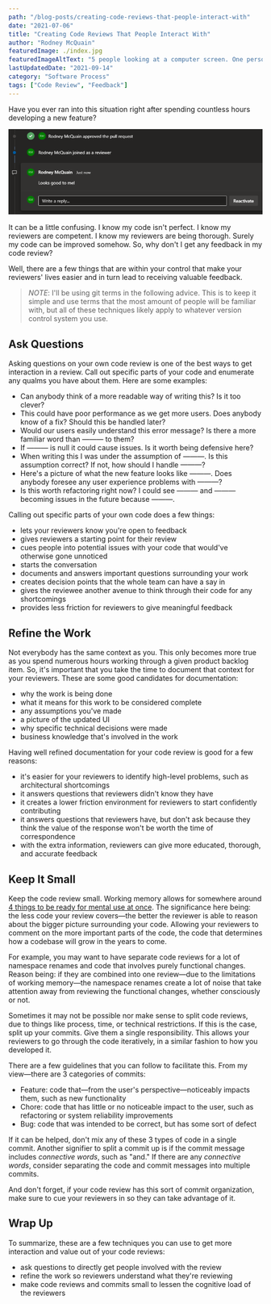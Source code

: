 ```yaml
---
path: "/blog-posts/creating-code-reviews-that-people-interact-with"
date: "2021-07-06"
title: "Creating Code Reviews That People Interact With"
author: "Rodney McQuain"
featuredImage: ./index.jpg
featuredImageAltText: "5 people looking at a computer screen. One person operating the computer with a mouse and keyboard. Another person pointing at a specific part of the screen. A different person taking notes. The remaining 2 people spectating behind the other 3 people."
lastUpdatedDate: "2021-09-14"
category: "Software Process"
tags: ["Code Review", "Feedback"]
---
```


Have you ever ran into this situation right after spending countless hours developing a new feature?

![An Azure DevOps pull request with 1 comment that says "Looks good to me!" with an approval of the pull request immediately thereafter by the same person](./lgtm.png)

It can be a little confusing.  I know my code isn't perfect.  I know my reviewers are competent.  I know my reviewers are being thorough.  Surely my code can be improved somehow.  So, why don't I get any feedback in my code review?  

Well, there are a few things that are within your control that make your reviewers' lives easier and in turn lead to receiving valuable feedback.

> *NOTE*: I'll be using git terms in the following advice.  This is to keep it simple and use terms that the most amount of people will be familiar with, but all of these techniques likely apply to whatever version control system you use.

## Ask Questions

Asking questions on your own code review is one of the best ways to get interaction in a review.  Call out specific parts of your code and enumerate any qualms you have about them.  Here are some examples:

* Can anybody think of a more readable way of writing this?  Is it too clever?
* This could have poor performance as we get more users.  Does anybody know of a fix?  Should this be handled later?
* Would our users easily understand this error message?  Is there a more familiar word than ——— to them?
* If ——— is null it could cause issues.  Is it worth being defensive here?
* When writing this I was under the assumption of ———.  Is this assumption correct?  If not, how should I handle ———?
* Here's a picture of what the new feature looks like ———.  Does anybody foresee any user experience problems with ———?
* Is this worth refactoring right now?  I could see ——— and ——— becoming issues in the future because ———.

Calling out specific parts of your own code does a few things:

* lets your reviewers know you're open to feedback
* gives reviewers a starting point for their review
* cues people into potential issues with your code that would've otherwise gone unnoticed
* starts the conversation
* documents and answers important questions surrounding your work
* creates decision points that the whole team can have a say in
* gives the reviewee another avenue to think through their code for any shortcomings
* provides less friction for reviewers to give meaningful feedback

## Refine the Work

Not everybody has the same context as you.  This only becomes more true as you spend numerous hours working through a given product backlog item.  So, it's important that you take the time to document that context for your reviewers.  These are some good candidates for documentation:

* why the work is being done
* what it means for this work to be considered complete
* any assumptions you've made
* a picture of the updated UI
* why specific technical decisions were made
* business knowledge that's involved in the work

Having well refined documentation for your code review is good for a few reasons:

* it's easier for your reviewers to identify high-level problems, such as architectural shortcomings
* it answers questions that reviewers didn't know they have
* it creates a lower friction environment for reviewers to start confidently contributing
* it answers questions that reviewers have, but don't ask because they think the value of the response won't be worth the time of correspondence
* with the extra information, reviewers can give more educated, thorough, and accurate feedback

## Keep It Small

Keep the code review small.  Working memory allows for somewhere around [4 things to be ready for mental use at once](https://journals.sagepub.com/doi/abs/10.1177/0963721409359277). The significance here being: the less code your review covers—the better the reviewer is able to reason about the bigger picture surrounding your code.  Allowing your reviewers to comment on the more important parts of the code, the code that determines how a codebase will grow in the years to come.

For example, you may want to have separate code reviews for a lot of namespace renames and code that involves purely functional changes.  Reason being: if they are combined into one review—due to the limitations of working memory—the namespace renames create a lot of noise that take attention away from reviewing the functional changes, whether consciously or not.

Sometimes it may not be possible nor make sense to split code reviews, due to things like process, time, or technical restrictions.  If this is the case, split up your commits.  Give them a single responsibility.  This allows your reviewers to go through the code iteratively, in a similar fashion to how you developed it. 

There are a few guidelines that you can follow to facilitate this.  From my view—there are 3 categories of commits:

* Feature: code that—from the user's perspective—noticeably impacts them, such as new functionality
* Chore: code that has little or no noticeable impact to the user, such as refactoring or system reliability improvements
* Bug: code that was intended to be correct, but has some sort of defect

If it can be helped, don't mix any of these 3 types of code in a single commit.  Another signifier to split a commit up is if the commit message includes *connective words*, such as "and."  If there are any *connective words*, consider separating the code and commit messages into multiple commits. 

And don't forget, if your code review has this sort of commit organization, make sure to cue your reviewers in so they can take advantage of it.

## Wrap Up

To summarize, these are a few techniques you can use to get more interaction and value out of your code reviews:

* ask questions to directly get people involved with the review
* refine the work so reviewers understand what they're reviewing
* make code reviews and commits small to lessen the cognitive load of the reviewers 

